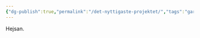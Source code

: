 ```yaml
---
{"dg-publish":true,"permalink":"/det-nyttigaste-projektet/","tags":"gardenEntry","dgHomeLink":true,"dgPassFrontmatter":false,"dgShowBacklinks":false,"dgShowLocalGraph":false,"dgShowInlineTitle":false}
---
```



Hejsan.